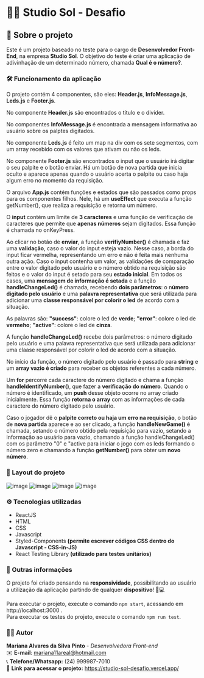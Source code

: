 # 🎹🧡 Studio Sol - Desafio

## 📃 Sobre o projeto

Este é um projeto baseado no teste para o cargo de **Desenvolvedor Front-End**, na empresa **Studio Sol**.
O objetivo do teste é criar uma aplicação de adivinhação de um determinado número, chamada **Qual é o número?**.

### 🛠️ Funcionamento da aplicação

O projeto contém 4 componentes, são eles: **Header.js**, **InfoMessage.js**, **Leds.js** e **Footer.js**.

No componente **Header.js** são encontrados o título e o divider.

No componentes **InfoMessage.js** é encontrada a mensagem informativa ao usuário sobre os palptes digitados.

No componente **Leds.js** é feito um map na div com os sete segmentos, com um array recebido com os valores que ativam ou não os leds.

No componente **Footer.js** são encontrados o input que o usuário irá digitar o seu palpite e o botão enviar. Há um botão de nova partida que inicia oculto e aparece apenas quando o usuário acerta o palpite ou caso haja algum erro no momento da requisição.

O arquivo **App.js** contém funções e estados que são passados como props para os componentes filhos. Nele, há um **useEffect** que executa a função getNumber(), que realiza a requisição e retorna um número.

O **input** contém um limite de **3 caracteres** e uma função de verificação de caracteres que permite que **apenas números** sejam digitados. Essa função é chamada no onKeyPress.

Ao clicar no botão de **enviar**, a função **verifiyNumber()** é chamada e faz uma **validação**, caso o valor do input esteja vazio. Nesse caso, a borda do input ficar vermelha, representando um erro e não é feita mais nenhuma outra ação. Caso o input contenha um valor, as validações de comparação entre o valor digitado pelo usuário e o número obtido na requisição são feitos e o valor do input é setado para seu **estado inicial**. Em todos os casos, uma **mensagem de informação é setada** e a função **handleChangeLed()** é chamada, recebendo **dois parâmetros**: o n**úmero digitado pelo usuário** e uma **palavra representativa** que será utilizada para adicionar uma **classe responsável por colorir o led** de acordo com a situação.

As palavras são:
**"success"**: colore o led de **verde**;
**"error"**: colore o led de **vermeho**;
**"active"**: colore o led de **cinza**.

A função **handleChangeLed()** recebe dois parâmetros: o número digitado pelo usuário e uma palavra representativa que será utilizada para adicionar uma claase responsável por colorir o led de acordo com a situação.

No início da função, o número digitado pelo usuário é passado para **string** e um **array vazio é criado** para receber os objetos referentes a cada número.

Um **for** percorre cada caractere do número digitado e chama a função **handleIdentifyNumber()**, que fazer a **verificação do número**. Quando o número é identificado, um **push** desse objeto ocorre no array criado inicialmente. Essa função **retorna o array** com as informações de cada caractere do número digitado pelo usuário.

Caso o jogador dê o **palpite correto ou haja um erro na requisição**, o botão de **nova partida** aparece e ao ser clicado, a função **handleNewGame()** é chamada, setando o número obtido pela requisição para vazio, setando a informação ao usuário para vazio, chamando a função handleChangeLed() com os parâmetro "0" e "active para iniciar o jogo com os leds formando o número zero e chamando a função **getNumber()** para obter um **novo número**.

### 🌟 Layout do projeto

![image](https://user-images.githubusercontent.com/56731050/165933261-5355e953-5a57-48dc-a6d0-23ddbff5c285.png)
![image](https://user-images.githubusercontent.com/56731050/165933330-404c47a8-a8e8-4920-beea-b01973c3f514.png)
![image](https://user-images.githubusercontent.com/56731050/165933403-c17d59df-73db-43e7-b159-859128bffc49.png)
![image](https://user-images.githubusercontent.com/56731050/165933471-ad413359-2522-44e4-adf6-bdbfc71d35f1.png)

### ⚙️ Tecnologias utilizadas

- ReactJS
- HTML
- CSS
- Javascript
- Styled-Components **(permite escrever códigos CSS dentro do Javascript - CSS-in-JS)**
- React Testing Library **(utilizado para testes unitários)**

### 🔎 Outras informações

O projeto foi criado pensando na **responsividade**, possibilitando ao usuário a utilização da aplicação partindo de qualquer **dispositivo**! 📱💻

Para executar o projeto, execute o comando `npm start`, acessando em http://localhost:3000 . </br>
Para executar os testes do projeto, execute o comando `npm run test`.

### 🙋‍♀️ Autor

**Mariana Alvares da Silva Pinto** - _Desenvolvedora Front-end_ </br>
✉️ **E-mail**: mariana11areal@hotmail.com </br>
📞 **Telefone/Whatsapp:** (24) 999987-7010 </br>
📌 **Link para acessar o projeto:** https://studio-sol-desafio.vercel.app/
